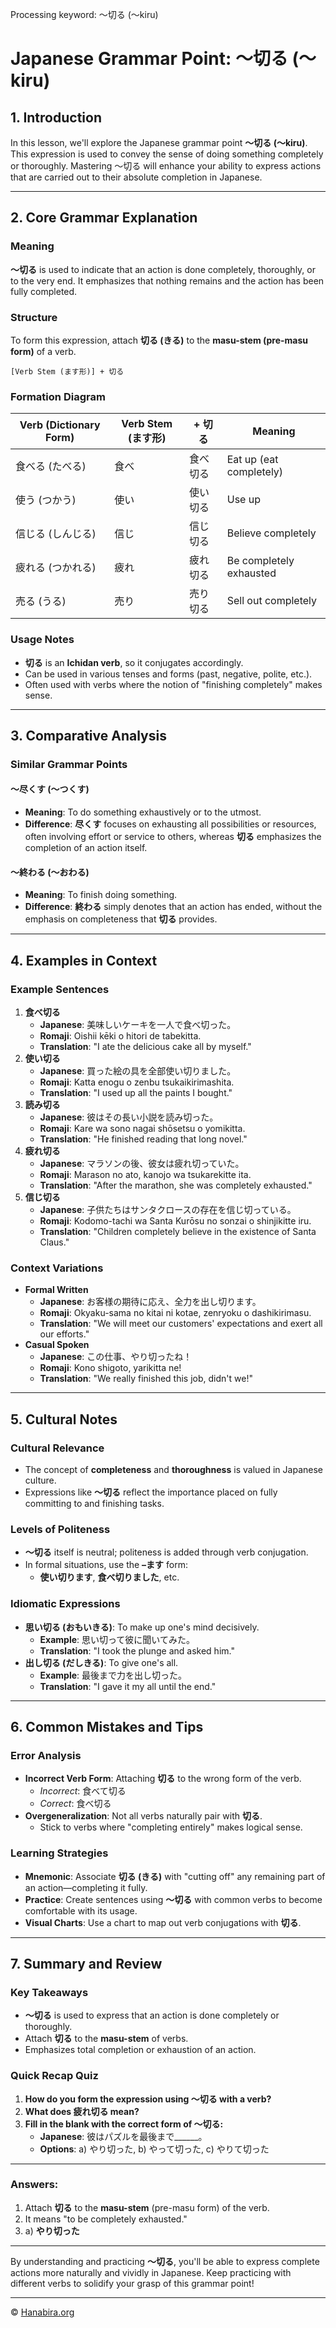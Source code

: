 Processing keyword: ～切る (〜kiru)
# Japanese Grammar Point: ～切る (〜kiru)

## 1. Introduction
In this lesson, we'll explore the Japanese grammar point **～切る (〜kiru)**. This expression is used to convey the sense of doing something completely or thoroughly. Mastering ～切る will enhance your ability to express actions that are carried out to their absolute completion in Japanese.

---
## 2. Core Grammar Explanation
### Meaning
**～切る** is used to indicate that an action is done completely, thoroughly, or to the very end. It emphasizes that nothing remains and the action has been fully completed.
### Structure
To form this expression, attach **切る (きる)** to the **masu-stem (pre-masu form)** of a verb.
```
[Verb Stem (ます形)] + 切る
```
### Formation Diagram
| Verb (Dictionary Form) | Verb Stem (ます形) | + 切る   | Meaning                    |
|------------------------|-------------------|----------|----------------------------|
| 食べる (たべる)         | 食べ              | 食べ切る   | Eat up (eat completely)    |
| 使う (つかう)           | 使い              | 使い切る   | Use up                     |
| 信じる (しんじる)       | 信じ              | 信じ切る   | Believe completely         |
| 疲れる (つかれる)       | 疲れ              | 疲れ切る   | Be completely exhausted    |
| 売る (うる)             | 売り              | 売り切る   | Sell out completely        |
### Usage Notes
- **切る** is an **Ichidan verb**, so it conjugates accordingly.
- Can be used in various tenses and forms (past, negative, polite, etc.).
- Often used with verbs where the notion of "finishing completely" makes sense.
---
## 3. Comparative Analysis
### Similar Grammar Points
#### ～尽くす (〜つくす)
- **Meaning**: To do something exhaustively or to the utmost.
- **Difference**: **尽くす** focuses on exhausting all possibilities or resources, often involving effort or service to others, whereas **切る** emphasizes the completion of an action itself.
#### ～終わる (〜おわる)
- **Meaning**: To finish doing something.
- **Difference**: **終わる** simply denotes that an action has ended, without the emphasis on completeness that **切る** provides.
---
## 4. Examples in Context
### Example Sentences
1. **食べ切る**
   - **Japanese**: 美味しいケーキを一人で食べ切った。
   - **Romaji**: Oishii kēki o hitori de tabekitta.
   - **Translation**: "I ate the delicious cake all by myself."
2. **使い切る**
   - **Japanese**: 買った絵の具を全部使い切りました。
   - **Romaji**: Katta enogu o zenbu tsukaikirimashita.
   - **Translation**: "I used up all the paints I bought."
3. **読み切る**
   - **Japanese**: 彼はその長い小説を読み切った。
   - **Romaji**: Kare wa sono nagai shōsetsu o yomikitta.
   - **Translation**: "He finished reading that long novel."
4. **疲れ切る**
   - **Japanese**: マラソンの後、彼女は疲れ切っていた。
   - **Romaji**: Marason no ato, kanojo wa tsukarekitte ita.
   - **Translation**: "After the marathon, she was completely exhausted."
5. **信じ切る**
   - **Japanese**: 子供たちはサンタクロースの存在を信じ切っている。
   - **Romaji**: Kodomo-tachi wa Santa Kurōsu no sonzai o shinjikitte iru.
   - **Translation**: "Children completely believe in the existence of Santa Claus."
### Context Variations
- **Formal Written**
  - **Japanese**: お客様の期待に応え、全力を出し切ります。
  - **Romaji**: Okyaku-sama no kitai ni kotae, zenryoku o dashikirimasu.
  - **Translation**: "We will meet our customers' expectations and exert all our efforts."
- **Casual Spoken**
  - **Japanese**: この仕事、やり切ったね！
  - **Romaji**: Kono shigoto, yarikitta ne!
  - **Translation**: "We really finished this job, didn't we!"
---
## 5. Cultural Notes
### Cultural Relevance
- The concept of **completeness** and **thoroughness** is valued in Japanese culture.
- Expressions like **～切る** reflect the importance placed on fully committing to and finishing tasks.
### Levels of Politeness
- **～切る** itself is neutral; politeness is added through verb conjugation.
- In formal situations, use the **–ます** form:
  - **使い切ります**, **食べ切りました**, etc.
### Idiomatic Expressions
- **思い切る (おもいきる)**: To make up one's mind decisively.
  - **Example**: 思い切って彼に聞いてみた。
  - **Translation**: "I took the plunge and asked him."
- **出し切る (だしきる)**: To give one's all.
  - **Example**: 最後まで力を出し切った。
  - **Translation**: "I gave it my all until the end."
---
## 6. Common Mistakes and Tips
### Error Analysis
- **Incorrect Verb Form**: Attaching **切る** to the wrong form of the verb.
  - *Incorrect*: 食べて切る
  - *Correct*: 食べ切る
- **Overgeneralization**: Not all verbs naturally pair with **切る**.
  - Stick to verbs where "completing entirely" makes logical sense.
### Learning Strategies
- **Mnemonic**: Associate **切る (きる)** with "cutting off" any remaining part of an action—completing it fully.
- **Practice**: Create sentences using **～切る** with common verbs to become comfortable with its usage.
- **Visual Charts**: Use a chart to map out verb conjugations with **切る**.
---
## 7. Summary and Review
### Key Takeaways
- **～切る** is used to express that an action is done completely or thoroughly.
- Attach **切る** to the **masu-stem** of verbs.
- Emphasizes total completion or exhaustion of an action.
### Quick Recap Quiz
1. **How do you form the expression using ～切る with a verb?**
2. **What does 疲れ切る mean?**
3. **Fill in the blank with the correct form of ～切る:**
   - **Japanese**: 彼はパズルを最後まで______。
   - **Options**: a) やり切った, b) やって切った, c) やりて切った
---
### Answers:
1. Attach **切る** to the **masu-stem** (pre-masu form) of the verb.
2. It means "to be completely exhausted."
3. a) **やり切った**
---
By understanding and practicing **～切る**, you'll be able to express complete actions more naturally and vividly in Japanese. Keep practicing with different verbs to solidify your grasp of this grammar point!


---

© [Hanabira.org](https://hanabira.org)

